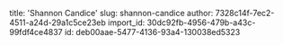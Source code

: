title: 'Shannon Candice'
slug: shannon-candice
author: 7328c14f-7ec2-4511-a24d-29a1c5ce23eb
import_id: 30dc92fb-4956-479b-a43c-99fdf4ce4837
id: deb00aae-5477-4136-93a4-130038ed5323
